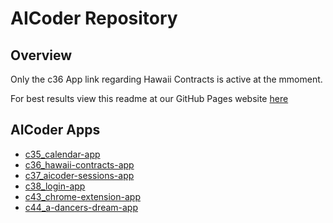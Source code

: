 # AICoder Repository

## Overview

Only the c36 App link regarding Hawaii Contracts is active at the mmoment. 

For best results view this readme at our GitHub Pages website [here](https://robinmattern.github.io/AICodeR_dev03-robin/#/)

## AICoder Apps   

- [c35_calendar-app]()   
- [c36_hawaii-contracts-app](c36_hawaii-contracts-app/c36_u40707.1921_summary)   
- [c37_aicoder-sessions-app]()   
- [c38_login-app]()   
- [c43_chrome-extension-app]()   
- [c44_a-dancers-dream-app]()   


